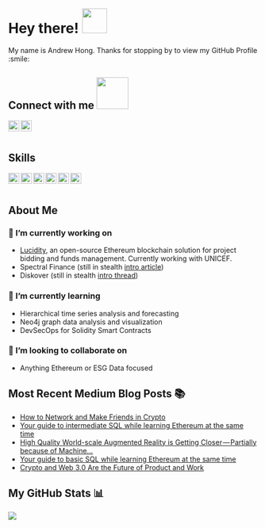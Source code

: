 
# Hey there! <img src = "https://raw.githubusercontent.com/MartinHeinz/MartinHeinz/master/wave.gif" width = 50px>

<div size='20px'> My name is Andrew Hong. Thanks for stopping by to view my GitHub Profile :smile: 
<h2> Connect with me <img src='https://raw.githubusercontent.com/ShahriarShafin/ShahriarShafin/main/Assets/handshake.gif' width="64px"> </h2>
<a href = 'https://www.linkedin.com/in/andrew-hong-nyc'> <img width = '22px' align= 'left' src="https://raw.githubusercontent.com/rahulbanerjee26/githubAboutMeGenerator/main/icons/linked-in-alt.svg"/></a> 
<a href = 'https://medium.com/@andrew.hong'> <img width = '22px' align= 'left' src="https://raw.githubusercontent.com/rahulbanerjee26/githubAboutMeGenerator/main/icons/medium.svg"/></a> 
</div>
<br></br>

## Skills 
<img width ='22px' align='left' src ='https://raw.githubusercontent.com/rahulbanerjee26/githubAboutMeGenerator/main/icons/python.svg'>
<img width ='22px' align='left' src ='https://miro.medium.com/max/4000/0*yqbRInqX0ZRUlVS0'>
<img width ='22px' align='left' src ='https://raw.githubusercontent.com/rahulbanerjee26/githubAboutMeGenerator/main/icons/unity.svg'>
<img width ='22px' align='left' src ='https://raw.githubusercontent.com/rahulbanerjee26/githubAboutMeGenerator/main/icons/tensorflow.svg'>
<img width ='22px' align='left' src ='https://raw.githubusercontent.com/rahulbanerjee26/githubAboutMeGenerator/main/icons/reactjs.svg'>
<img width ='22px' align='left' src ='https://raw.githubusercontent.com/rahulbanerjee26/githubAboutMeGenerator/main/icons/nodejs.svg'>
<br></br>

## About Me

### 🔭 I’m currently working on 
- <a href='https://github.com/LucidityDev/'>Lucidity</a>, an open-source Ethereum blockchain solution for project bidding and funds management. Currently working with UNICEF.
- Spectral Finance (still in stealth <a href='https://rarestone.capital/spectral-finance-credit-risk-oracle-for-pseudonymous-undercollateralized-lending-in-defi/'>intro article</a>)
- Diskover (still in stealth <a href='https://twitter.com/andrewhong5297/status/1387907870293962757'>intro thread</a>)
 
### 🌱 I’m currently learning
- Hierarchical time series analysis and forecasting
- Neo4j graph data analysis and visualization
- DevSecOps for Solidity Smart Contracts

###  👯 I’m looking to collaborate on
- Anything Ethereum or ESG Data focused

## Most Recent Medium Blog Posts :books:

<!-- BLOG-POST-LIST:START -->
- [How to Network and Make Friends in Crypto](https://medium.com/coinmonks/how-to-network-and-make-friends-in-crypto-796e123e9584?source=rss-ad1e6939064c------2)
- [Your guide to intermediate SQL while learning Ethereum at the same time](https://towardsdatascience.com/your-guide-to-intermediate-sql-while-learning-ethereum-at-the-same-time-7b25119ef1e2?source=rss-ad1e6939064c------2)
- [High Quality World-scale Augmented Reality is Getting Closer — Partially because of Machine…](https://towardsdatascience.com/high-quality-world-scale-augmented-reality-is-getting-closer-partially-because-of-machine-975a68fa6fe5?source=rss-ad1e6939064c------2)
- [Your guide to basic SQL while learning Ethereum at the same time](https://towardsdatascience.com/your-guide-to-basic-sql-while-learning-ethereum-at-the-same-time-9eac17a05929?source=rss-ad1e6939064c------2)
- [Crypto and Web 3.0 Are the Future of Product and Work](https://medium.com/coinmonks/crypto-and-web-3-0-are-the-future-of-product-and-work-3d19e3733181?source=rss-ad1e6939064c------2)
<!-- BLOG-POST-LIST:END -->

## My GitHub Stats 📊 
<img align="left" src="https://github-readme-stats.vercel.app/api?username=andrewhong5297&count_private=true&show_icons=true&theme=radical" />

